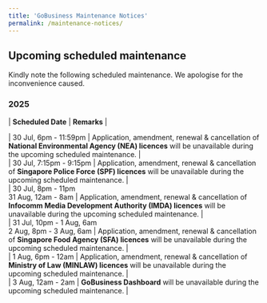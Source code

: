```yaml
---
title: 'GoBusiness Maintenance Notices'
permalink: /maintenance-notices/
---
```


## Upcoming scheduled maintenance

Kindly note the following scheduled maintenance. We apologise for the inconvenience caused. 


### 2025 

| **Scheduled Date** | **Remarks** |  



| 30 Jul, 6pm - 11:59pm | Application, amendment, renewal & cancellation of **National Environmental Agency (NEA) licences** will be unavailable during the upcoming scheduled maintenance. |             
| 30 Jul, 7:15pm - 9:15pm | Application, amendment, renewal & cancellation of **Singapore Police Force (SPF) licences** will be unavailable during the upcoming scheduled maintenance. |                 
| 30 Jul, 8pm - 11pm<br>31 Aug, 12am - 8am | Application, amendment, renewal & cancellation of **Infocomm Media Development Authority (IMDA) licences** will be unavailable during the upcoming scheduled maintenance. |   
| 31 Jul, 10pm - 1 Aug, 6am<br>2 Aug, 8pm - 3 Aug, 6am | Application, amendment, renewal & cancellation of **Singapore Food Agency (SFA) licences** will be unavailable during the upcoming scheduled maintenance. |   
| 1 Aug, 6pm - 12am | Application, amendment, renewal & cancellation of **Ministry of Law (MINLAW) licences** will be unavailable during the upcoming scheduled maintenance. |    
| 3 Aug, 12am - 2am | **GoBusiness Dashboard** will be unavailable during the upcoming scheduled maintenance. |    


<script src="/jquery/jquery.min.js"></script> <script src="/jquery/resize-tables.js"></script>
